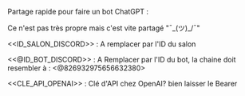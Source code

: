 Partage rapide pour faire un bot ChatGPT :

Ce n'est pas très propre mais c'est vite partagé "¯\_(ツ)_/¯"

<<ID_SALON_DISCORD>>  :  A remplacer par l'ID du salon

<<@ID_BOT_DISCORD>> : A Remplacer par l'ID du bot, la chaine doit resembler à : <@826932975656632380>

<<CLE_API_OPENAI>> : Clé d'API chez OpenAI? bien laisser le Bearer

